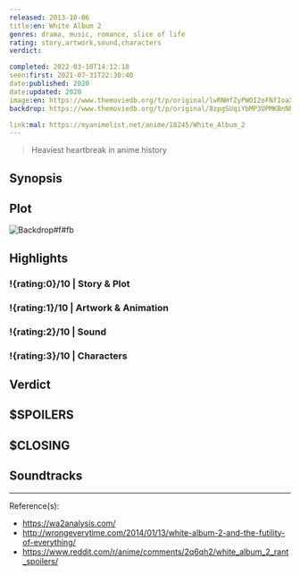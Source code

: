 ```yaml
---
released: 2013-10-06
title:en: White Album 2
genres: drama, music, romance, slice of life
rating: story,artwork,sound,characters
verdict:

completed: 2022-03-10T14:12:18
seen:first: 2021-07-31T22:30:40
date:published: 2020
date:updated: 2020
image:en: https://www.themoviedb.org/t/p/original/lwRNHfZyPWOI2oFNfIoaXsiwGJB.jpg
backdrop: https://www.themoviedb.org/t/p/original/8zpgSUqiYbMP3UPMKBnNbiB32c5.jpg

link:mal: https://myanimelist.net/anime/18245/White_Album_2
---
```


> Heaviest heartbreak in anime history

## Synopsis

## Plot

![Backdrop#f#fb](https://www.themoviedb.org/t/p/original/8zpgSUqiYbMP3UPMKBnNbiB32c5.jpg "Source: TMDB")

## Highlights

### !{rating:0}/10 | Story & Plot

### !{rating:1}/10 | Artwork & Animation

### !{rating:2}/10 | Sound

### !{rating:3}/10 | Characters

## Verdict

## $SPOILERS

## $CLOSING

## Soundtracks

***
Reference(s):

- <https://wa2analysis.com/>
- <http://wrongeverytime.com/2014/01/13/white-album-2-and-the-futility-of-everything/>
- <https://www.reddit.com/r/anime/comments/2q6qh2/white_album_2_rant_spoilers/>
